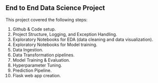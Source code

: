 ## End to End Data Science Project ##

This project covered the following steps:
1. Github & Code setup.
2. Project Structure, Logging, and Exception Handling.
3. Exploratory Notebooks for EDA (data cleaning and data visualization).
4. Exploratory Notebooks for Model training.
5. Data Ingestion.
6. Data Transformation pipelines.
7. Model Training & Evaluation.
8. Hyperparameter Tuning.
9. Prediction Pipeline.
10. Flask web app creation.

